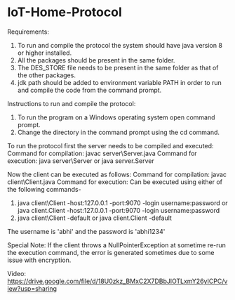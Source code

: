 # IoT-Home-Protocol
Requirements:
1. To run and compile the protocol the system should have java version 8 or higher installed.
2. All the packages should be present in the same folder.
3. The DES_STORE file needs to be present in the same folder as that of the other packages.
4. jdk path should be added to environment variable PATH in order to run and compile the code from the command prompt.

Instructions to run and compile the protocol:
1. To run the program on a Windows operating system open command prompt.
2. Change the directory in the command prompt using the cd command.

To run the protocol first the server needs to be compiled and executed:
Command for compilation: javac server\Server.java
Command for execution: java server\Server or java server.Server

Now the client can be executed as follows:
Command for compilation: javac client\Client.java
Command for execution: Can be executed using either of the following commands-
1. java client\Client -host:127.0.0.1 -port:9070 -login username:password 
or 
java client.Client -host:127.0.0.1 -port:9070 -login username:password
2. java client\Client -default
or
java client.Client -default

The username is 'abhi' and the password is 'abhi1234'

Special Note: If the client throws a NullPointerException at sometime re-run the execution command, the error is generated sometimes due to some issue with encryption.


Video: https://drive.google.com/file/d/18U0zkz_BMxC2X7DBbJlOTLxmY26yICPC/view?usp=sharing
